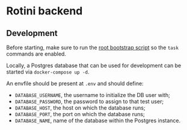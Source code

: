 # Rotini backend

## Development

Before starting, make sure to run the [root bootstrap script](../README.md#Development) so the `task` commands are enabled.

Locally, a Postgres database that can be used for development can be started via `docker-compose up -d`.

An envfile should be present at `.env` and should define:

- `DATABASE_USERNAME`, the username to initialize the DB user with;
- `DATABASE_PASSWORD`, the password to assign to that test user;
- `DATABASE_HOST`, the host on which the database runs;
- `DATABASE_PORT`, the port on which the database runs;
- `DATABASE_NAME`, name of the database within the Postgres instance.

